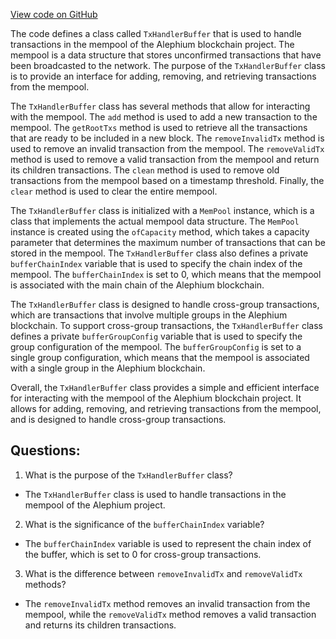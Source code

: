 [View code on GitHub](https://github.com/alephium/alephium/blob/master/flow/src/main/scala/org/alephium/flow/mempool/TxHandlerBuffer.scala)

The code defines a class called `TxHandlerBuffer` that is used to handle transactions in the mempool of the Alephium blockchain project. The mempool is a data structure that stores unconfirmed transactions that have been broadcasted to the network. The purpose of the `TxHandlerBuffer` class is to provide an interface for adding, removing, and retrieving transactions from the mempool.

The `TxHandlerBuffer` class has several methods that allow for interacting with the mempool. The `add` method is used to add a new transaction to the mempool. The `getRootTxs` method is used to retrieve all the transactions that are ready to be included in a new block. The `removeInvalidTx` method is used to remove an invalid transaction from the mempool. The `removeValidTx` method is used to remove a valid transaction from the mempool and return its children transactions. The `clean` method is used to remove old transactions from the mempool based on a timestamp threshold. Finally, the `clear` method is used to clear the entire mempool.

The `TxHandlerBuffer` class is initialized with a `MemPool` instance, which is a class that implements the actual mempool data structure. The `MemPool` instance is created using the `ofCapacity` method, which takes a capacity parameter that determines the maximum number of transactions that can be stored in the mempool. The `TxHandlerBuffer` class also defines a private `bufferChainIndex` variable that is used to specify the chain index of the mempool. The `bufferChainIndex` is set to 0, which means that the mempool is associated with the main chain of the Alephium blockchain. 

The `TxHandlerBuffer` class is designed to handle cross-group transactions, which are transactions that involve multiple groups in the Alephium blockchain. To support cross-group transactions, the `TxHandlerBuffer` class defines a private `bufferGroupConfig` variable that is used to specify the group configuration of the mempool. The `bufferGroupConfig` is set to a single group configuration, which means that the mempool is associated with a single group in the Alephium blockchain.

Overall, the `TxHandlerBuffer` class provides a simple and efficient interface for interacting with the mempool of the Alephium blockchain project. It allows for adding, removing, and retrieving transactions from the mempool, and is designed to handle cross-group transactions.
## Questions: 
 1. What is the purpose of the `TxHandlerBuffer` class?
- The `TxHandlerBuffer` class is used to handle transactions in the mempool of the Alephium project.

2. What is the significance of the `bufferChainIndex` variable?
- The `bufferChainIndex` variable is used to represent the chain index of the buffer, which is set to 0 for cross-group transactions.

3. What is the difference between `removeInvalidTx` and `removeValidTx` methods?
- The `removeInvalidTx` method removes an invalid transaction from the mempool, while the `removeValidTx` method removes a valid transaction and returns its children transactions.
